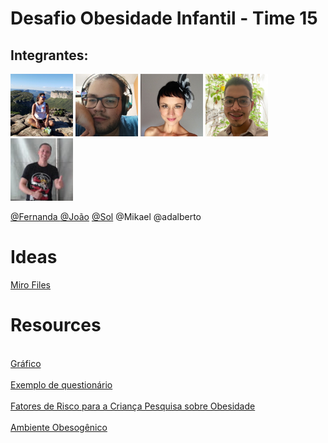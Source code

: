# Desafio Obesidade Infantil - Time 15 

## Integrantes:

<p float="left">
  <img src="readmeFiles/pics/fernandapp.jpg" width="100" />
  <img src="readmeFiles/pics/joaopp.jpg" width="100" /> 
  <img src="readmeFiles/pics/solpp.jpg" width="100" />
  <img src="readmeFiles/pics/mikael.png" width="100" />
  <img src="readmeFiles/pics/adalbertopp.jpg" width="100" />
</p>

<a href= "https://github.com/febing20"> @Fernanda </a>
<a href="https://github.com/jppradoleal">@João</a>
<a href="https://github.com/Paulacamposro">@Sol</a>
@Mikael
@adalberto

# Ideas

<a href = "https://miro.com/app/board/o9J_khtMfM0=/">Miro Files</a>

# Resources

<br><a href= "https://c3js.org/gettingstarted.html"> Gráfico </a></br>
<br><a href="https://global.rethinkobesity.com/patients.html#section-weight-management-goals"> Exemplo de questionário </a></br>
<br><a href="https://www.scielo.br/scielo.php?script=sci_arttext&pid=S0034-71672010000100012"> Fatores de Risco para a Criança Pesquisa sobre Obesidade</a></br>
<br><a href="https://www.scielo.br/scielo.php?script=sci_arttext&pid=S0021-75572016000400030&lng=pt&tlng=pt"> Ambiente Obesogênico </a></br>



